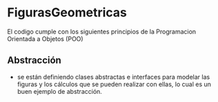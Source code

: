 # FigurasGeometricas
El codigo cumple con los siguientes principios de la Programacion Orientada a Objetos (POO)
## Abstracción
-  se están definiendo clases abstractas e interfaces para modelar las figuras y los cálculos que se pueden realizar con ellas, lo cual es un buen ejemplo de abstracción.

